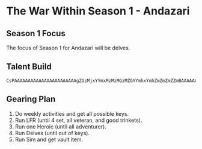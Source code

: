 # The War Within Season 1 - Andazari

## Season 1 Focus

The focus of Season 1 for Andazari will be delves.

## Talent Build
    CsPAAAAAAAAAAAAAAAAAAAAAAAgZGzMjxYYmxMzMzMGzMZGYYmhxYmhZmZmZmZZmBAAAAAAAAAAAAsY2MMwAzmGaYDzMGzMA

## Gearing Plan
1. Do weekly activities and get all possible keys.
2. Run LFR (until 4 set, all veteran, and good trinkets).
3. Run one Heroic (until all adventurer).
4. Run Delves (until out of keys).
5. Run Sim and get vault item.
